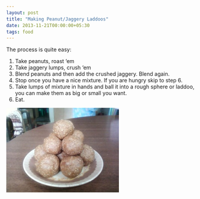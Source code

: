 ```yaml
---
layout: post
title: "Making Peanut/Jaggery Laddoos"
date: 2013-11-21T00:00:00+05:30
tags: food
---
```


The process is quite easy:

1. Take peanuts, roast ‘em
1. Take jaggery lumps, crush ‘em
1. Blend peanuts and then add the crushed jaggery. Blend again.
1. Stop once you have a nice mixture. If you are hungry skip to step 6.
1. Take lumps of mixture in hands and ball it into a rough sphere or laddoo, you can make them as big or small you want.
1. Eat.

![Peanut Jaggery Laddoos](/img/peanut_jaggery_laddoos.jpg 'Peanut Jaggery Laddoos')
